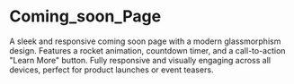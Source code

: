 # Coming_soon_Page
A sleek and responsive coming soon page with a modern glassmorphism design. Features a rocket animation, countdown timer, and a call-to-action "Learn More" button. Fully responsive and visually engaging across all devices, perfect for product launches or event teasers.
